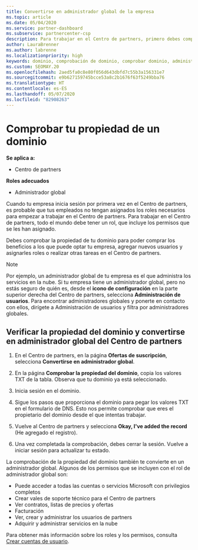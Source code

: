 ```yaml
---
title: Convertirse en administrador global de la empresa
ms.topic: article
ms.date: 05/04/2020
ms.service: partner-dashboard
ms.subservice: partnercenter-csp
description: Para trabajar en el Centro de partners, primero debes comprobar la propiedad de tu dominio. Aprende a hacer esto y a convertirte en un administrador global que puede agregar usuarios.
author: LauraBrenner
ms.author: labrenne
ms.localizationpriority: high
keywords: dominio, comprobación de dominio, comprobar dominio, administrador global, roles de usuario, permisos
ms.custom: SEOMAY.20
ms.openlocfilehash: 2aed5fa0c8e80f056d643dbfd7c55b3a156331e7
ms.sourcegitcommit: e9b627159745bcce53a8c2b1676f63f5249bba76
ms.translationtype: HT
ms.contentlocale: es-ES
ms.lasthandoff: 05/07/2020
ms.locfileid: "82908263"
---
```

# <a name="verify-your-domain-ownership"></a>Comprobar tu propiedad de un dominio

**Se aplica a:**

- Centro de partners

**Roles adecuados**

- Administrador global

Cuando tu empresa inicia sesión por primera vez en el Centro de partners, es probable que tus empleados no tengan asignados los roles necesarios para empezar a trabajar en el Centro de partners. Para trabajar en el Centro de partners, todo el mundo debe tener un rol, que incluye los permisos que se les han asignado.  

Debes comprobar la propiedad de tu dominio para poder comprar los beneficios a los que puede optar tu empresa, agregar nuevos usuarios y asignarles roles o realizar otras tareas en el Centro de partners.

>[!Note]
>Por ejemplo, un administrador global de tu empresa es el que administra los servicios en la nube. Si tu empresa tiene un administrador global, pero no estás seguro de quién es, desde el **icono de configuración**  en la parte superior derecha del Centro de partners, selecciona **Administración de usuarios**. Para encontrar administradores globales y ponerte en contacto con ellos, dirígete a Administración de usuarios y filtra por administradores globales.

## <a name="verify-your-domain-ownership-and-become-a-global-admin-in-partner-center"></a>Verificar la propiedad del dominio y convertirse en administrador global del Centro de partners

1. En el Centro de partners, en la página **Ofertas de suscripción**, selecciona **Convertirse en administrador global**. 

2. En la página **Comprobar la propiedad del dominio**, copia los valores TXT de la tabla. Observa que tu dominio ya está seleccionado.

3. Inicia sesión en el dominio. 

4. Sigue los pasos que proporciona el dominio para pegar los valores TXT en el formulario de DNS.  Esto nos permite comprobar que eres el propietario del dominio desde el que intentas trabajar.

5. Vuelve al Centro de partners y selecciona **Okay, I've added the record** (He agregado el registro).

6. Una vez completada la comprobación, debes cerrar la sesión. Vuelve a iniciar sesión para actualizar tu estado. 

La comprobación de la propiedad del dominio también te convierte en un administrador global. Algunos de los permisos que se incluyen con el rol de administrador global son:

- Puede acceder a todas las cuentas o servicios Microsoft con privilegios completos 
- Crear vales de soporte técnico para el Centro de partners
- Ver contratos, listas de precios y ofertas
- Facturación
- Ver, crear y administrar los usuarios de partners
- Adquirir y administrar servicios en la nube

Para obtener más información sobre los roles y los permisos, consulta [Crear cuentas de usuario](create-user-accounts-and-set-permissions.md). 